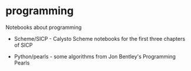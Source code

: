 # programming

Notebooks about programming

+ Scheme/SICP - Calysto Scheme notebooks for the first three chapters of SICP

+ Python/pearls - some algorithms from Jon Bentley's Programming Pearls